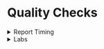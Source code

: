 # Quality Checks

<details>
<summary>Report Timing </summary>
<br>


</details>

<details>
<summary>Labs</summary>
<br>


</details>

